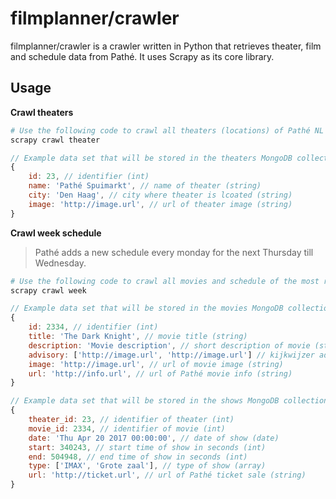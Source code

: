 # filmplanner/crawler
filmplanner/crawler is a crawler written in Python that retrieves theater, film and schedule data from Pathé. It uses Scrapy as its core library.

## Usage
**Crawl theaters**
``` bash
# Use the following code to crawl all theaters (locations) of Pathé NL
scrapy crawl theater
```
``` js
// Example data set that will be stored in the theaters MongoDB collection
{
    id: 23, // identifier (int)
    name: 'Pathé Spuimarkt', // name of theater (string)
    city: 'Den Haag', // city where theater is lcoated (string)
    image: 'http://image.url', // url of theater image (string)
}
```
**Crawl week schedule**
> Pathé adds a new schedule every monday for the next Thursday till Wednesday.
``` bash
# Use the following code to crawl all movies and schedule of the most recent scheduled week. 
scrapy crawl week
```
``` js
// Example data set that will be stored in the movies MongoDB collection
{
    id: 2334, // identifier (int)
    title: 'The Dark Knight', // movie title (string)
    description: 'Movie description', // short description of movie (string)
    advisory: ['http://image.url', 'http://image.url'] // kijkwijzer advisory (array)
    image: 'http://image.url', // url of movie image (string)
    url: 'http://info.url', // url of Pathé movie info (string)
}

// Example data set that will be stored in the shows MongoDB collection
{
    theater_id: 23, // identifier of theater (int)
    movie_id: 2334, // identifier of movie (int)
    date: 'Thu Apr 20 2017 00:00:00', // date of show (date)
    start: 340243, // start time of show in seconds (int)
    end: 504948, // end time of show in seconds (int)
    type: ['IMAX', 'Grote zaal'], // type of show (array)
    url: 'http://ticket.url', // url of Pathé ticket sale (string)                  
}
```